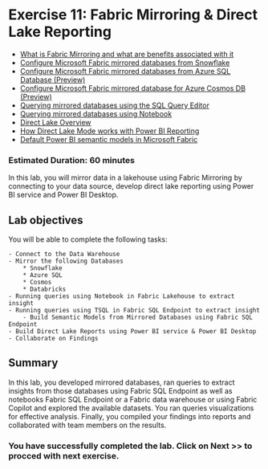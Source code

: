 # Exercise 11: Fabric Mirroring & Direct Lake Reporting
- [What is Fabric Mirroring and what are benefits associated with it](https://learn.microsoft.com/en-us/fabric/database/mirrored-database/overview)
- [Configure Microsoft Fabric mirrored databases from Snowflake](https://learn.microsoft.com/en-us/fabric/database/mirrored-database/snowflake-tutorial)
- [Configure Microsoft Fabric mirrored databases from Azure SQL Database (Preview)](https://learn.microsoft.com/en-us/fabric/database/mirrored-database/azure-sql-database-tutorial)
- [Configure Microsoft Fabric mirrored database for Azure Cosmos DB (Preview)](https://learn.microsoft.com/en-us/fabric/database/mirrored-database/azure-cosmos-db-tutorial)
- [Querying mirrored databases using the SQL Query Editor](https://learn.microsoft.com/en-us/fabric/data-warehouse/sql-query-editor)
- [Querying mirrored databases using Notebook](https://learn.microsoft.com/en-us/fabric/data-engineering/lakehouse-notebook-explore)
- [Direct Lake Overview](https://learn.microsoft.com/en-us/fabric/get-started/direct-lake-overview)
- [How Direct Lake Mode works with Power BI Reporting](https://learn.microsoft.com/en-us/fabric/get-started/lakehouse-power-bi-reporting)
- [Default Power BI semantic models in Microsoft Fabric](https://learn.microsoft.com/en-us/fabric/data-warehouse/semantic-models#create-a-new-power-bi-semantic-model-in-direct-lake-storage-mode)
  
### Estimated Duration: 60 minutes

In this lab, you will mirror data in a lakehouse using Fabric Mirroring  by connecting to your data source, develop direct lake reporting using Power BI service and Power BI Desktop.

## Lab objectives

You will be able to complete the following tasks:

	- Connect to the Data Warehouse  
	- Mirror the following Databases
		* Snowflake
		* Azure SQL
		* Cosmos
		* Databricks
   	- Running queries using Notebook in Fabric Lakehouse to extract insight
	- Running queries using TSQL in Fabric SQL Endpoint to extract insight
        - Build Semantic Models from Mirrored Databases using Fabric SQL Endpoint
	- Build Direct Lake Reports using Power BI service & Power BI Desktop
	- Collaborate on Findings
  


## Summary
In this lab, you developed mirrored databases, ran queries to extract insights from those databases using Fabric SQL Endpoint as well as notebooks Fabric SQL Endpoint or a Fabric data warehouse or using Fabric Copilot and explored the available datasets. You ran queries visualizations for effective analysis. Finally, you compiled your findings into reports and collaborated with team members on the results.

### You have successfully completed the lab. Click on Next >> to procced with next exercise.
